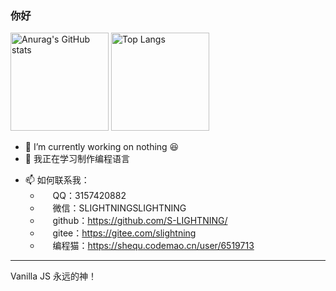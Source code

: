 ### 你好

<div align="left">
<img alt="Anurag&#39;s GitHub stats" src="https://github-readme-stats.vercel.app/api?username=s-lightning&amp&hide=contribs,prs;show_icons=true" height="157px" weight="200px"/>
<img alt="Top Langs" src="https://github-readme-stats.vercel.app/api/top-langs/?username=s-lightning&amp;layout=compact" height="157px"/>
</div>

- 🔭 I’m currently working on nothing 😆
- 🌱 我正在学习制作编程语言
<!--
- 👯 I’m looking to collaborate on ...
- 🤔 I’m looking for help with ...
- 💬 Ask me about ...
-->
- 📫 如何联系我：
  - <img src="https://im.qq.com/favicon.ico" height="16px"> QQ：3157420882
  - <img src="https://img0.baidu.com/it/u=373304636,3855678211&fm=253&fmt=auto&app=138&f=JPEG?w=32&h=32" height="16px"> 微信：SLIGHTNINGSLIGHTNING
  - <img src="https://github.com/favicon.ico" height="16px"> github：https://github.com/S-LIGHTNING/
  - <img src="https://gitee.com/favicon.ico" height="16px"> gitee：https://gitee.com/slightning
  - <img src="https://shequ.codemao.cn/favicon.ico" height="16px"> 编程猫：https://shequ.codemao.cn/user/6519713
<!--
- 😄 Pronouns: ...
- ⚡ Fun fact: ...
-->

---

Vanilla JS 永远的神！
